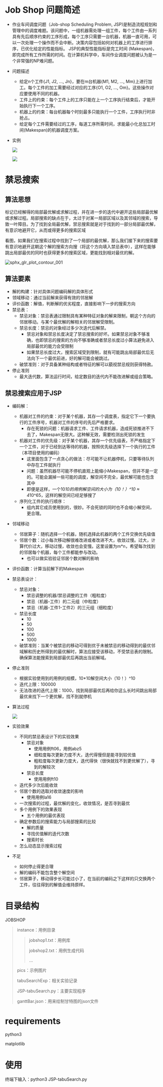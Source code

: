 # Job Shop 问题简述

- 作业车间调度问题（Job-shop Scheduling Problem, JSP)是制造流程规划和管理中的调度难题。该问题中，一组机器需处理一组工件，每个工件由一系列具有先后顺序约束的工序形成，每个工序只需要一台机器，机器一直可用，可以一次处理一个操作而不会中断。决策内容包括如何对机器上的工序进行排序，已优化给定的性能指标。 JSP的典型性能指标是完工时间 (Makespan)，即完成所有工作所需的时间。在计算机科学中，车间作业调度问题被认为是一个非常强的NP难问题。

- 问题描述

  - 给定n个工件{J1, J2, ..., Jn}，要在m台机器{M1, M2, ..., Mm}上进行加工。每个工件的加工需要经过对应的工序{O1, O2, ..., Om}。这些操作对应要使用不同的机器。
  - 工件上的约束：每个工件上的工序只能在上一个工序执行结束后，才能开始执行下一个工序。
  - 机器上的约束：每台机器每个时刻最多只能执行一个工件，工序执行时非抢占。
  - 给定每个工件需要经过的工序，每道工序所需时间，求能最小化总加工时间(Makespan)的机器调度方案。

- 实例

  ![](./pics/20201013111031475.png)

  ![](./pics/20201013111456376.png)

# 禁忌搜索

## 算法思想

标记已经解得的局部最优解或求解过程，并在进一步的迭代中避开这些局部最优解或求解过程。局部搜索的缺点在于，太过于对某一局部区域以及其邻域的搜索，导致一叶障目。为了找到全局最优解，禁忌搜索就是对于找到的一部分局部最优解，有意识地避开它，从而或得更多的搜索区域

看图，如果我们在搜索过程中找到了一个局部的最优解，那么我们接下来的搜索要有意识地避开这朝这个解的搜索方向搜（将这个方向填入禁忌表中），这样在能够跳出局部最优的同时也获得更多的搜索区域，更能找到相对最优的解。

![sphx_glr_plot_contour_001](./pics/sphx_glr_plot_contour_001.png)

## 算法要素

- 解的构建：针对具体问题编码解的具体形式
- 领域移动：通过当前解来获得有效的邻居解
- 评价函数：解值，判断解的优劣程度，直接影响下一步的搜索方向
- 禁忌表：
  - 禁忌对象：禁忌表通过限制具有某种特征对象的解来限制，朝这个方向的邻居移动。与某个最优解的解相关的邻居解受限制。
  - 禁忌长度：禁忌的对象经过多少次迭代后解禁。
    - 禁忌对象和禁忌长度决定了禁忌搜索的好坏。如果禁忌对象不够准确，也即禁忌的搜索的方向不够准确或者禁忌长度过小算法避免进入局部最优的能力会受限制
    - 如果禁忌长度过大，搜索区域受到限制，就有可能跳出局部最优后无法向下一个最优前进，好的解可能会被跳过。
  - 破禁准则：对于具备某种结构或者特征的解可以藐视禁忌规则获得特赦。
- 停止准则
  - 最大迭代数，算法运行时间，给定数目的迭代内不能改进解或组合策略。

## 禁忌搜索应用于JSP

- 编码解：
  - 机器对工件的约束：对于某个机器，其存一个调度表，指定它下一个要执行的工件序号，机器对工件的序号的先后严格要求。
    - 存在死锁的问题：机器请求工件、工件请求机器，造成死锁推进不下去了，Makespan无限大。这种解无效，需要检测出死锁的发生
  - 机器对工件的优先级：对于某个机器，其存一个优先级表，不严格指定下一个工件，对于已经到达等待的机器，按照优先级选择下一个执行的工件（本项目使用的编码）
    - 这里面包含了一点贪心的做法：尽可能不让机器停机，只要等待队列中存在工件就执行
    - 问题：虽然机器尽可能不停机直观上能缩小Makespan，但并不是一定的。可能会漏掉一些可能的调度，解空间不完全，最优解可能也包含其中
    - 即便是这样，一个10*10的用例解空间的大小为（10！）^10 ≈ 4*10^65，这样的解空间已经足够搜了
  - 序列化工件的执行顺序：
    - 组内其它成员使用到的，很妙。不会死锁的同时也不会缩小解空间，更合理。
- 邻域移动
  - 邻居算子：随机选择一个机器，随机选择此机器的两个工件交换优先级值
  - 邻居个数：过小每次移动解很难改进或者改进不大，收敛过慢。过大，计算代价过大，移动过慢，收敛也会变慢。这里设置为m*n，希望每次找到的邻居每个机器，每个工件都能参与改动。
    - 也可以做实验验证邻居个数对解的影响
- 评价函数：计算当前解下的Makespan
- 禁忌表设计：
  - 禁忌对象：
    - 禁忌调整的机器/禁忌调整的工件（粗粒度）
    - 禁忌（机器-工件）的二元组（中粒度）
    - 禁忌（机器-工件1-工件2）的三元组（细粒度）
  - 禁忌长度
    - 10
    - 50
    - 100
    - 500
    - 1000
  - 破禁准则：当某个被禁忌的移动可得到优于未被禁忌的移动得到的最优邻域解和历史所得到的最优解时，算法应接受该移动，不受禁忌表的限制。确保算法能搜索到局部最优后再跳出当前解域。
- 停止准则
  - 根据实验使用到的用例的规模，10*10解空间大小（10！）^10
  - 迭代上限：100000
  - 无法改进的迭代上限：1000，找到局部最优后再给你这么长时间跳出局部最优来找下一个更优解，找不到就停机

- 算法过程

  ![](E:\Curriculums\智能优化方法\JobShop\JobShop\禁忌算法流程图.png)

- 实验效果

  - 不同的禁忌表设计下的实验效果
    - 禁忌对象
      - 使用用例ft06，用例abz5
      - 细粒度每次更新力度不大，迭代得慢但是能寻到较优值
      - 粗粒度每次更新力度大，迭代得快（很快就找不到更优解了），寻到的解较次
    - 禁忌长度
      - 使用用例ft10
  - 迭代多少次后能收敛
  - 邻居个数的选取对收敛速度的影响
    - 使用用例la16
  - 一次搜索的过程，最优解的变化，收敛情况，是否寻到最优
  - 多个用例下的效果表现
    - 五个用例的最优表现
  - 确定参数后的搜索能力与局部搜索的比较
    - 解的质量
    - 寻找优值解的迭代次数
    - 搜索时长
  - 怎么动态显示搜索过程

- 不足

  - 如何停止得更合理
  - 解的编码不能包含整个解空间
  - 邻居算子，移动得步长可能过小了，在当前的编码之下这样的只交换两个工件，往往得到的解值会维持原样。

# 目录结构

JOBSHOP

> instance：用例目录
>
> > jobshop1.txt：用例库
> >
> > jobshop2.txt：用例生成代码
> >
> > ...
>
> pics：示例图片
>
> tabuSearchExp：相关实验记录
>
> JSP-tabuSearch.py：主要实现程序
>
> ganttBar.json：用来绘制甘特图的json文件

# requirements

python3

matplotlib

# 使用

终端下输入：python3 JSP-tabuSearch.py

